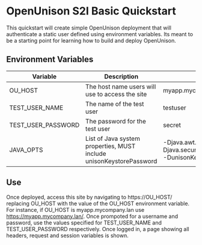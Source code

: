 # OpenUnison S2I Basic Quickstart

This quickstart will create simple OpenUnison deployment that will authenticate
a static user defined using environment variables.  Its meant to be a starting
point for learning how to build and deploy OpenUnison.

## Environment Variables

| Variable | Description | Example |
| -------- | ----------- | ------- |
| OU_HOST | The host name users will use to access the site | myapp.mycompany.lan |
| TEST_USER_NAME | The name of the test user | testuser |
| TEST_USER_PASSWORD | The password for the test user | secret |
| JAVA_OPTS | List of Java system properties, MUST include unisonKeystorePassword | -Djava.awt.headless=true -Djava.security.egd=file:/dev/./urandom -DunisonKeystorePassword=start123 |

## Use

Once deployed, access this site by navigating to https://OU_HOST/ replacing
OU_HOST with the value of the OU_HOST environment variable.  For instance, if
OU_HOST is myapp.mycompany.lan use https://myapp.mycompany.lan/.  Once prompoted
for a username and password, use the values specified for TEST_USER_NAME and
TEST_USER_PASSWORD respectively.  Once logged in, a page showing all headers,
request and session variables is shown.
